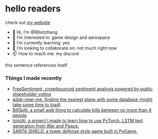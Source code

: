 # hello readers

check out [my website](https://8lliotzhang.github.io/my-website/)



- 👋 Hi, I’m @8lliotzhang
- 👀 I’m interested in: game design and aerospace
- 🌱 I’m currently learning: yes
- 💞️ I’m looking to collaborate on: not much right now
- 📫 How to reach me: my discord

this sentence references itself

### Things I made recently
- [FreeSentiment, crowdsourced sentiment analysis powered by public shareholder voting](https://sanfa-cc986.web.app/)
- [adsb-near-me, finding the nearest plane with some database (might take some time to load)](https://adsb-near-me.onrender.com/)
- [BillSplit, a small web thing to calculate bills between no more than 4 people](https://8lliotzhang.github.io/billSplit/)
- [tolstAI, a project I made to learn how to use PyTorch. LSTM text generation from War and Peace.](https://github.com/8lliotzhang/prometheus)
- [SANTA SHIELD, a tower defense style game built in PyGame.](https://github.com/8lliotzhang/towerDefenseTest)
  

<!---
8lliotzhang/8lliotzhang is a ✨ special ✨ repository because its `README.md` (this file) appears on your GitHub profile.
You can click the Preview link to take a look at your changes.
--->

